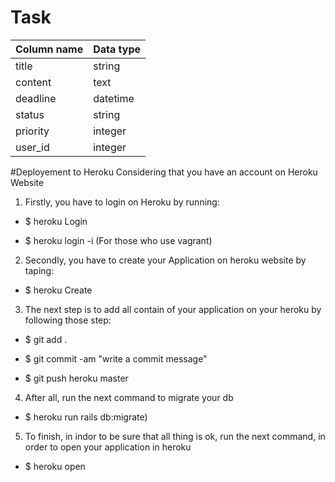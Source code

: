 # Task
| Column name | Data type |
| --- | ----------- |
| title | string |
| content |text|
| deadline | datetime |
| status | string |
| priority | integer |
| user_id | integer |

#Deployement to Heroku
Considering that you have an account on Heroku Website

1. Firstly, you have to login on Heroku by running:

  - $ heroku Login

  - $ heroku login -i (For those who use vagrant)

2. Secondly, you have to create your Application on heroku website by taping:

  - $ heroku Create

3. The next step is to add all contain of your application on your heroku by following those step:

  - $ git add .

  - $ git commit -am "write a commit message"

  - $ git push heroku master

4. After all, run the next command to migrate your db

  - $ heroku run rails db:migrate)

5. To finish, in indor to be sure that all thing is ok, run the next command, in order to open your application in heroku
  - $ heroku open

